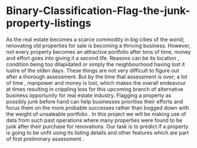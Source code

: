 # Binary-Classification-Flag-the-junk-property-listings

As the real estate becomes a scarce commodity in big cities of the world; renovating old
properties for sale is becoming a thriving business. However, not every property becomes an
attractive portfolio after tons of time, money and effort goes into giving it a second life.
Reasons can be its location , condition being too dilapidated or simply the neighbourhood having
lost it lustre of the olden days. These things are not very difficult to figure out after a thorough
assessment. But by the time that assessment is over; a lot of time , manpower and money is lost,
which makes the overall endeavour at times resulting in crippling loss for this upcoming branch
of alternative business opportunity for real estate industry.
Flagging a property as possibly junk before hand can help businesses prioritise their efforts and
focus them on the more probable successes rather than bogged down with the weight of
unsaleable portfolio .
In this project we will be making use of data from such past operations where many properties
were found to be junk after their purchase for renovations. 
Our task is to predict if a property is
going to be unfit using its listing details and other features which are part of first preliminary
assessment .

